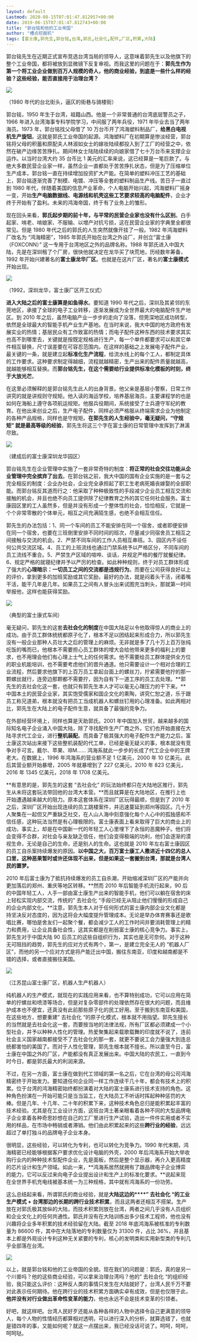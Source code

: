 ```yaml
---
layout: default
Lastmod: 2020-08-15T07:01:47.812957+00:00
date: 2019-06-15T07:01:47.812743+00:00
title: "郭台铭和他的工业帝国"
author: "槽点挖掘机"
tags: [富士康,郭先生,郭台铭,台湾,郭氏,社会化,配件,厂区,积累,大陆]
---
```


郭台铭先生在近期正式宣布竞选台湾当局的领导人，这意味着郭先生以及他旗下的整个工业帝国，都将被放到显微镜下反复审视。而我这里的问题在于：**郭先生作为第一个将工业企业做到百万人规模的奇人，他的商业经验，到底是一些什么样的经验？这些经验，能否直接用于治理台湾？**

![](https://images.weserv.nl/?url=https%3A//ressrc.com/wp-content/uploads/2019/05/20190513104647.jpg)

（1980 年代的台北街头，逼仄的街巷与骑楼街）

郭台铭，1950 年生于台湾，祖籍山西。他是一个非常普通的台湾底层警员之子，1966 年进入台湾海事专科学院学习，中间服了两年兵役，1971 年毕业去当了两年海员。1973 年，郭台铭找父母借了 10 万台币开了鸿海塑料制品厂，**给黑白电视机生产旋钮**。这就是郭氏工业帝国的起源。鸿海塑料厂在初期算是惨淡经营，郭台铭将父母的积蓄和原配夫人林淑如女士的嫁妆陆续都投入到了工厂的经营之中，依然在破产边缘苦苦挣扎。期间林女士陆陆续续的向娘家借了七十万台币来支撑企业运作。以当时台湾大约 35 台币比 1 美元的汇率来说，这已经算是一笔巨款了。与绝大多数民营企业家一样，虽然企业一直都处于苦苦挣扎状态，但是为了压缩单位生产成本，郭台铭一直在持续增加投资扩大产能。在简单的塑料冲压工艺的基础上，郭台铭逐渐完善了制模、电镀、冲压等全套的塑料制品生产线。苦日子一直过到 1980 年代，伴随着美国的信息产业革命，个人电脑开始兴起，鸿海塑料厂摇身一变，开始**生产电脑数据线、电源线和机壳这些工艺要求较高的电脑配件**，企业才终于开始有了盈利。未来的鸿海帝国，终于有了业务上的雏形。

现在回头来看，**郭氏起步期的前十年，与平常的民营企业家也没有什么区别**。白手起家、啃老、啃娘家、不服输、以增产对抗亏损，这在民营企业家的字典里全都很常见。但是 1980 年代之后的郭氏的人生突然就像开挂了一般。1982 年鸿海塑料厂改名为 “鸿海精密”，1985 年郭氏开始在台湾之外设厂，并创立“富士康（FOXCONN）” 这一专用于台湾地区之外的品牌名称。1988 年郭氏进入中国大陆，先是在深圳租了个厂房，很快他就决定在龙华买了块荒地，历经数年筹备，1992 年开始兴建著名的**富士康龙华厂区**。也就是在这片厂区，著名的**富士康模式**开始出现。

![](https://images.weserv.nl/?url=https%3A//ressrc.com/wp-content/uploads/2019/05/20190513104617.jpg)

（1992，深圳龙华，富士康厂区开工仪式）

**进入大陆之后的富士康算是如鱼得水**。要知道 1990 年代之后，深圳及其紧邻的东莞地区，承接了全球的电子工业转移，逐渐发展成为全世界最大的电脑配件生产地区。到 2010 年之后，虽然电脑产业一步步的走向了没落，但莞深地区成功转型，依然是全球最大的智能手机产业生产基地。在当时来说，我大中国的地方政府有发展实业的热情；基层民众有工作致富的热情；而电子配件这种东西的技术要求其实也高不到哪里去，关键就是按既定规格进行生产，每一个单件都要求可以和其它单件相互替换，尺寸误差要在可容忍范围内。在这样的基础之上发展电子配件产业，最关键的一条，就是建立起**标准化生产流程**，给流水线上的每个工人，都制定具体的工作要求。这种要求制定得越细，流程就越精密，生产出来的配件质量就越高，就越能够相互替换。而**郭台铭先生，在这个需要给行业提供标准化模板的时刻，终于大放光芒**。

在这里必须解释的是郭台铭先生此人的出身背景。他父亲是基层小警察，日常工作讲究的就是讲规则守规矩。他入读的海运学校，培养基层海员，主要课程学的也是如何在海船上遵守各项航运规矩。他服兵役期间，系统接受了士兵遵守军纪的教育。在他出来创业之后，生产电子配件，同样必须严格服从终端需求企业为他制定的各种产品规格，同样也是守规矩。**在郭先生的人生经验中，毫无疑问，“****守规矩****” 就是最高等级的经验**，郭先生将这三个字在富士康的日常管理中发挥到了淋漓尽致。

![](https://images.weserv.nl/?url=https%3A//ressrc.com/wp-content/uploads/2019/05/20190513104541.jpg)

（建成后的富士康深圳龙华园区）

郭台铭先生在企业管理中实施了一套非常奇特的制度：**将正常的社会交往功能从企业管理中完全摈弃了出去**。在郭台铭之前，我大中国的国有企业实施的是一套与之完全相反的制度：企业办社会，企业完全承担起了职工生老病死婚丧嫁娶的全部职能。而郭台铭反其道而行之：他采取了种种极致性的手段减少企业员工相互交流和接触的机会，并且也绝不向员工提供除了纪律教育之外的其它任何社会服务。富士康园区里的工人虽然多，但是并没有形成一个整体性的社会，恰恰相反，它就是一个个非常零散的个体单元，相互之间充满陌生感，也绝不会相互信任。

郭先生的办法包括：1、同一个车间的员工不能安排在同一个宿舍，或者即便安排在同一个宿舍，也要在三班倒里安排不同时间的班次，尽量减少同宿舍员工相互之间接触与交流的机会。2、严禁不同车间的工作人员相互串班。3、园区内不设任何公共交流区域。4、员工的上班流线也通过门禁系统予以严格区分，不同车间的员工流线不重合。5、严禁生产区域的喧哗、谈话，并规定严格的餐厅就餐纪律。6、规定严格的就寝纪律并予以严厉的检查。如此种种规则，终于对员工群体形成了强大的**心理暗示：一切员工之间的交流都是违规行为**。而要在公司获得良好以上的评价，拿到更多的加班奖励或其它奖励，最好的办法，就是闷着头干活，闭着嘴干活，能干几年是几年。如果员工之间有人冒头出来试图充当刺头，那就第一时间举报他，这样也能获得奖励。

![](https://images.weserv.nl/?url=https%3A//ressrc.com/wp-content/uploads/2019/05/20190513104511.jpg)

（典型的富士康式车间）

毫无疑问，郭先生的这套**去社会化的制度**在中国大陆足以令他取得惊人的商业上的成功。由于员工群体统统都原子化了，根本不足以团结起来形成合力，所以郭先生没有一般企业那种人员壮大之后的管理上的麻烦。无非就是多了几十万上百万张纯吃饭的嘴而已，他根本不需要担心员工群体的增大会给他带来更多的福利上的要求，也不用理会他们有心理上士气上的任何需求。他不需要给员工群体提供全方位的职业机能培训，也不需要考虑他们的晋升通道。他只需要设计一个相对合理的工业流程，然后要求他旗下的上百万员工拿起台面上的螺丝刀，拧紧需要他拧的那一颗螺丝就行，连旁边那颗都不需要拧，因为自有下一道工序的员工去处理。**郭先生的去社会化这一套，也就只有郭先生本人才可以毫无心理压力的干下来。**中国本土的民营企业家，其实饱受儒家和国企文化的熏陶，讲究仁恕之道，乐于跟员工称兄道弟，根本就没有把员工当成机器人和螺丝钉用的心理准备。如此两相对比，郭先生在大陆上的电子配件生意，就具备了最强的竞争力。

在外部经营环境上，同样也算是天助郭氏。2001 年中国加入世贸，越来越多的国际知名电子企业涌入中国大陆，除了寻找配件生产厂商之外，它们也开始直接在大陆寻求代工企业，进行**整机装配**。而具备了极其强大的电子配件生产能力之后，富士康这次站出来接下这些整机装配的代工单，已经是毫无疑义的事，根本就没有竞争对手可言。戴尔、苹果、IBM…… 鸿海系就此一步步的长成了代工企业中的王牌老大。在数据上，1996 年鸿海系的营业额不足 1 亿美元，2000 年 10 亿美元。此后其营业额开始暴增，2005 年就暴增到了 227 亿美元，2010 年 823 亿美元，2016 年 1345 亿美元，2018 年 1708 亿美元。

**有意思的是，郭先生的这套 “去社会化” 的玩法始终都只在大陆地区推行，郭先生从未将这套玩法带回他的台湾大本营。**而且就算是在大陆地区，在推行上也开始遭遇越来越大的阻力。原本这套体系在深圳厂区玩得最顺，但是到了 2010 年之后，深圳厂区开始出现连续的员工跳楼案件，并迅速蔓延到郑州等园区。几十万人聚集在一起但又严重缺乏社交，在人山人海中刻意强化每个人心中的孤独感和不信任感，这种玩法当然是有心理极限的。富士康表面上看来取得了巨大的商业上的成功，事实上，却是在中国新一代的年轻工人心里埋下了永恒的恶魔种子。他们将会变得不合群，对社会与亲友缺乏信任，他们会变得极端的功利，他们会逐渐的漠视生命，无论是自己的生命，还是别人的生命。这也就是 2010 年左右富士康园区的员工自杀案持续爆发的原因。**以中国之大，百万富士康工人撒进近十四亿的总人口里，这种恶果暂时或许还体现不出来，但是如果这一套搬到台湾，那就是台湾人民的噩梦。**

2010 年后富士康为了抵抗持续爆发的员工自杀潮，开始缩减深圳厂区的产能并向更加落后的郑州、重庆等地区转移。**然而 2010 年后智能手机流行起来，90 后的中国年轻工人，人手一部由富士康生产出来的智能手机，他们可以躺在宿舍的床上轻松实现内部交流，传统的” 去社会化 “手段已经无从阻止他们慢慢的形成自己的企业内部文化。**注意，郭先生本人对于任何形式的富士康内部企业文化都是持坚决反对态度的，因为这将会大幅度提升管理成本。无论是举办体育赛事还是歌唱比赛，哪怕是舍友们一起聚个餐，都会减少工人的工作时间并要消耗管理上的精力和费用，让企业具备社会性，这其实都是在削弱富士康的核心竞争力。事实上，郭先生对于中国大陆 90 后员工的这些自组织行为，其实也是无可奈何。对于这种无可阻挡的趋势，郭先生的应对方式有两个，第一，是建立完全无人的 “机器人厂区”，而他的另一个应对方式是将产能迁出中国，搬往东南亚，印度和越南都是不错的选择，或者直接搬往美国。

![](https://images.weserv.nl/?url=https%3A//ressrc.com/wp-content/uploads/2019/05/20190513104437.jpg)

（江苏昆山富士康厂区，机器人生产机器人）

纯机器人的生产模式，就现在的实践应用来看，也不算特别成功，它可以应用在简单的拧螺丝和喷漆等场合，但是对复杂零部件的处理依然存在很大的问题，而且维护成本也不便宜，还真没有此前那些原子化的民工好用。至于搬到东南亚和美国，在这些地方，想要重建” 去社会化 “的原子化模式，根本就不用指望。郭先生擅长的当然就是去社会化这一套，而要按当地的法律法规，所有厂区都必须建成一个小型社会，并予以种种人性化的管理。热爱聚集起来载歌载舞的印度就不说了，连前社会主义国家越南都接受不了去社会化的那一套，就更不要说工会力量强大到连总统都害怕的美国了。而对于人性化管理，郭先生根本就不擅长。所以直至今日，富士康在中国之外的厂区，产能都没有真正发展出来。中国大陆的农民工，一直到今时今日，都是郭氏最大的利润来源。

不过，在另一方面，富士康在做到代工领域的第一名之后，它在台湾的母公司鸿海精密终于开始发力。要知道任何企业同一样工作连续干几十年，都会有技术上的积累。位于台湾的鸿海精密始终都扮演着对大陆的富士康系进行技术支持的角色。这种角色扮演在一开始可能只是当当监工，在大陆员工不听话时挥起种种惩罚的大棒。但是几年、十几年、二十年的积累下来，这种技术角色总归是能积累起丰富的技术经验。尤其是在工业设计方面，这班台湾土著亲眼看着各种不同的大型品牌电子企业拿着各种奇思妙想在自己的工厂里进行生产试验，造出一件件实用或者不实用的样品，在市场中畅销或者滞销。他们由此积累起来的这些**跨行业的经验**，远远超过了单打独斗的品牌电子企业本身。

很明显，这些经验，可以转化为专利，也可以转化为竞争力。1990 年代末期，鸿海精密已经能够根据客户要求优化设计电脑的外壳，2000 年后鸿海系开始大举收购行业内的种种技术型配件企业，先是面板，然后是整个显示器，再介入更高精度的芯片设计和生产领域。如此一来，**鸿海系居然就拥有了跟品牌电子企业博弈的能力，它可以反过来向电子企业提出设计和生产上的标准化要求。**说起来现在全世界手机充电线被基本统一为三种规格，其中就有鸿海系的一份功劳。

这么总结起来看，所谓郭氏的商业经验，就是**大陆这边的****” 去社会化 “的工业生产模式 + 台湾那边的长期的跨行业技术积累**，而且这两者还相互不搭架。生产放在对郭氏极其放纵的大陆，而技术积累则放在台湾，两者之间几乎没有人员组织和企业文化上的任何共通性。郭氏并没有在大陆训练出多少技术工程师，他也没有兴趣将企业多年积累的技术经验留在大陆。截至 2018 年底鸿海系被核准的专利数量为 86600 件，其中在大陆落地的专利数量仅为 31300 件，占比 36%，并且基本上都是外观设计专利这种无关紧要的专利，核心的发明类和实用新型类的专利几乎全部落在台湾。

![](https://images.weserv.nl/?url=https%3A//ressrc.com/wp-content/uploads/2019/05/20190513104413.jpg)

以上，就是郭台铭和他的工业帝国的全貌。现在我们的问题是：郭氏，真的是另一个川普吗？他的这些商业经验，可以拿来治理台湾吗？他的” 去社会化 “的组织经验，我只能这么评价：这种反人类的事情只发生在大陆就好了，台湾人民千万不要对此表示任何期待。他在跨行业的技术积累方面确实卓有成效，但是也仅限于此，**他并没有对行业做出革命性变革的能力**，他也永远不会是技术变革的引领者。

好吧，就这样吧。台湾人民好歹还能从各种各样的人物中选择令自己更满意的领导人，每个人物的性情经历都算相对透明，可以进行深入的分析，就算选错了，也就是错四年的事，又能如何呢？就这一点摆出来，我已经没话可说了。呵呵，呵呵，呵呵哒。
